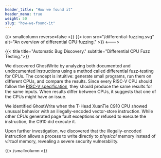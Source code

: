 ```yaml
---
header_title: "How we found it"
header_menu: true
weight: 50
slug: "how-we-found-it"
---
```


{{< smallcolumn reverse=false >}}
{{< icon src="/differential-fuzzing.svg" alt="An overview of differential CPU fuzzing." >}}
<--->

{{< title title="Automatic Bug Discovery." subtitle="Differential CPU Fuzz Testing.">}}


We discovered GhostWrite by analyzing both documented and undocumented instructions using a method called differential fuzz-testing for CPUs. 
The concept is intuitive: generate small programs, run them on different CPUs, and compare the results. 
Since every RISC-V CPU should follow the [RISC-V specification](https://riscv.org/technical/specifications/), they should produce the same results for the same inputs. 
When results differ between CPUs, it suggests that one of the CPUs might have an issue.

We identified GhostWrite when the T-Head XuanTie C910 CPU showed unusual behavior with an illegally-encoded vector-store instruction. 
While other CPUs generated page fault exceptions or refused to execute the instruction, the C910 did execute it.

Upon further investigation, we discovered that the illegally-encoded instruction allows a process to write directly to *physical* memory instead of *virtual* memory, revealing a severe security vulnerability.

{{< /smallcolumn >}}
